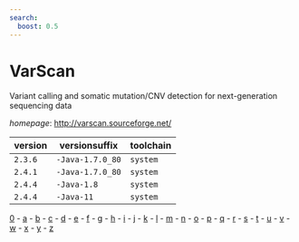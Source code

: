 ```yaml
---
search:
  boost: 0.5
---
```

# VarScan

Variant calling and somatic mutation/CNV detection for next-generation sequencing data

*homepage*: <http://varscan.sourceforge.net/>

version | versionsuffix | toolchain
--------|---------------|----------
``2.3.6`` | ``-Java-1.7.0_80`` | ``system``
``2.4.1`` | ``-Java-1.7.0_80`` | ``system``
``2.4.4`` | ``-Java-1.8`` | ``system``
``2.4.4`` | ``-Java-11`` | ``system``

[0](../0/index.md) - [a](../a/index.md) - [b](../b/index.md) - [c](../c/index.md) - [d](../d/index.md) - [e](../e/index.md) - [f](../f/index.md) - [g](../g/index.md) - [h](../h/index.md) - [i](../i/index.md) - [j](../j/index.md) - [k](../k/index.md) - [l](../l/index.md) - [m](../m/index.md) - [n](../n/index.md) - [o](../o/index.md) - [p](../p/index.md) - [q](../q/index.md) - [r](../r/index.md) - [s](../s/index.md) - [t](../t/index.md) - [u](../u/index.md) - [v](../v/index.md) - [w](../w/index.md) - [x](../x/index.md) - [y](../y/index.md) - [z](../z/index.md)

